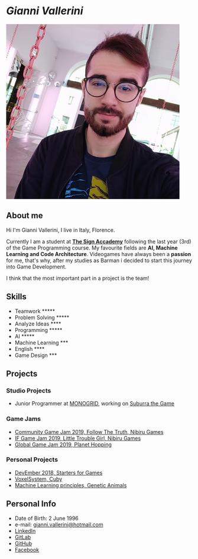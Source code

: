 # ___Gianni Vallerini___

![](gianni_vallerini.jpg)

## __About me__
Hi I'm Gianni Vallerini, I live in Italy, Florence.

Currently I am a student at [__The Sign Accademy__](https://thesign.academy/) following the last year (3rd) of the Game Programming course.
My favourite fields are __AI, Machine Learning and Code Architecture__.
Videogames have always been a __passion__ for me, that's why, after my studies as Barman i decided to start this journey into Game Development.

I think that the most important part in a project is the team!

## __Skills__
- Teamwork          *****
- Problem Solving   *****
- Analyze Ideas     ****
- Programming       *****
- AI                *****
- Machine Learning  ***
- English           ****
- Game Design       ***

## __Projects__
### __Studio Projects__
- Junior Programmer at [MONOGRID](http://mono-grid.com/en/), working on [Suburra the Game](https://play.google.com/store/apps/details?id=com.cattleya.suburra.paid&hl=it)

### __Game Jams__
- [Community Game Jam 2019, Follow The Truth, Nibiru Games](https://gianni-vallerini.itch.io/follow-the-truth)
- [IF Game Jam 2019, Little Trouble Girl, Nibiru Games](https://internetfestival.itch.io/little-trouble-girl-if-game-jam-rulez-2019)
- [Global Game Jam 2019, Planet Hopping](https://gitlab.com/GianniVallerini/ggj-2019---le-quinte)

### __Personal Projects__
- [DevEmber 2018, Starters for Games](https://gitlab.com/GianniVallerini/devember-2018---starters-for-games)
- [VoxelSystem, Cuby](https://gitlab.com/GianniVallerini/rtlscuby)
- [Machine Learning principles, Genetic Animals](https://gitlab.com/GianniVallerini/geneticanimalsproject) 

## __Personal Info__
- Date of Birth: 2 June 1996
- e-mail: gianni.vallerini@hotmail.com
- [LinkedIn](https://www.linkedin.com/in/gianni-vallerini-a7a948164/?locale=en_US)
- [GitLab](https://gitlab.com/GianniVallerini)
- [GitHub](https://github.com/gianni173)
- [Facebook](https://www.facebook.com/gianni.vallerini)
